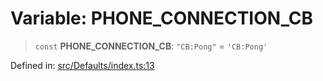 # Variable: PHONE\_CONNECTION\_CB

> `const` **PHONE\_CONNECTION\_CB**: `"CB:Pong"` = `'CB:Pong'`

Defined in: [src/Defaults/index.ts:13](https://github.com/Fokusdotid/Baileys/blob/acae94a55f1d32612d8d312d52b001d93f2ac5e2/src/Defaults/index.ts#L13)
